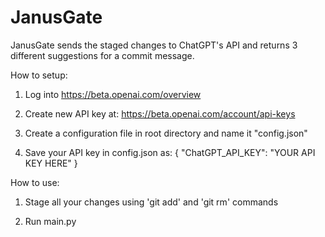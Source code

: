 # JanusGate

JanusGate sends the staged changes to ChatGPT's API and returns 3 different suggestions for a commit message.

How to setup:

1. Log into https://beta.openai.com/overview
2. Create new API key at: https://beta.openai.com/account/api-keys

3. Create a configuration file in root directory and name it "config.json"

4. Save your API key in config.json as: { "ChatGPT_API_KEY": "YOUR API KEY HERE" }

How to use:

1. Stage all your changes using 'git add' and 'git rm' commands

2. Run main.py
